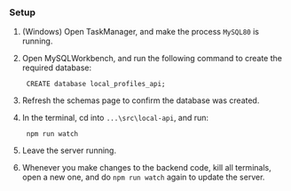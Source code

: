 ### Setup

1. (Windows) Open TaskManager, and make the process `MySQL80` is running.
2. Open MySQLWorkbench, and run the following command to create the required database:

        CREATE database local_profiles_api;
3. Refresh the schemas page to confirm the database was created.
4. In the terminal, cd into `...\src\local-api`, and run:

        npm run watch
5. Leave the server running.
6. Whenever you make changes to the backend code, kill all terminals, open a new one, and do `npm run watch` again to update the server.